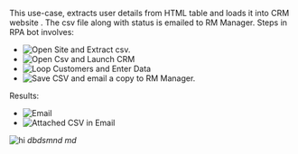 This use-case, extracts user details from HTML table and loads it into CRM website . The csv file along with status is emailed to RM Manager.
Steps in RPA bot involves:

- ![Open Site and Extract csv.](https://user-images.githubusercontent.com/82325528/220447388-7b724df0-5fe0-44f9-9ce3-8bb280ed76b7.png)
- ![Open Csv and Launch CRM](https://user-images.githubusercontent.com/82325528/220447457-8a9660f9-3f8d-4df1-adad-6405ef9e72da.png)
- ![Loop Customers and Enter Data](https://user-images.githubusercontent.com/82325528/220447563-149c2a48-c0a9-4ada-91b8-0a38895a8984.png)
- ![Save CSV and email a copy to RM Manager.](https://user-images.githubusercontent.com/82325528/220447630-e912ad07-e312-441d-87be-058430ce7008.png)

Results:
- ![Email](https://user-images.githubusercontent.com/82325528/220447718-bb3a5499-7436-4f95-b89a-62c0f85c34a5.png)
- ![Attached CSV in Email](https://user-images.githubusercontent.com/82325528/220447769-835cb179-41a0-4275-aaa0-b5e2178f3756.png)



![hi](https://user-images.githubusercontent.com/82325528/220447718-bb3a5499-7436-4f95-b89a-62c0f85c34a5.png "5733e3")
*dbdsmnd md*

